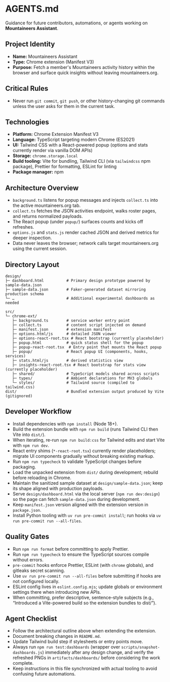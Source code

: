 # AGENTS.md

Guidance for future contributors, automations, or agents working on **Mountaineers Assistant**.

## Project Identity

- **Name:** Mountaineers Assistant
- **Type:** Chrome extension (Manifest V3)
- **Purpose:** Fetch a member's Mountaineers activity history within the browser and surface quick insights without leaving mountaineers.org.

## Critical Rules

- Never run `git commit`, `git push`, or other history-changing git commands unless the user asks for them in the current task.

## Technologies

- **Platform:** Chrome Extension Manifest V3
- **Language:** TypeScript targeting modern Chrome (ES2021)
- **UI:** Tailwind CSS with a React-powered popup (options and stats currently render via vanilla DOM APIs)
- **Storage:** `chrome.storage.local`
- **Build tooling:** Vite for bundling, Tailwind CLI (via `tailwindcss` npm package), Prettier for formatting, ESLint for linting
- **Package manager:** npm

## Architecture Overview

- `background.ts` listens for popup messages and injects `collect.ts` into the active mountaineers.org tab.
- `collect.ts` fetches the JSON activities endpoint, walks roster pages, and returns normalized payloads.
- The React popup (under `popup/`) surfaces counts and kicks off refreshes.
- `options.js` and `stats.js` render cached JSON and derived metrics for deeper inspection.
- Data never leaves the browser; network calls target mountaineers.org using the current session.

## Directory Layout

```
design/
├─ dashboard.html          # Primary design prototype powered by sample-data.json
├─ sample-data.json        # Faker-generated dataset mirroring production schema
└─ …                       # Additional experimental dashboards as needed

src/
└─ chrome-ext/
   ├─ background.ts        # service worker entry point
   ├─ collect.ts           # content script injected on demand
   ├─ manifest.json        # extension manifest
   ├─ options.html/js      # detailed JSON viewer
   ├─ options-react-root.tsx # React bootstrap (currently placeholder)
   ├─ popup.html           # quick status shell for the popup
   ├─ popup-react-root.tsx  # Entry point that mounts the React popup
   ├─ popup/               # React popup UI (components, hooks, services)
   ├─ stats.html/js        # derived statistics view
   ├─ insights-react-root.tsx # React bootstrap for stats view (currently placeholder)
   ├─ shared/              # TypeScript models shared across scripts
   ├─ types/               # Ambient declarations for MV3 globals
   └─ styles/              # Tailwind source (compiled to tailwind.css)
dist/                      # Bundled extension output produced by Vite (gitignored)
```

## Developer Workflow

- Install dependencies with `npm install` (Node 18+).
- Build the extension bundle with `npm run build` (runs Tailwind CLI then Vite into `dist/`).
- When iterating, re-run `npm run build:css` for Tailwind edits and start Vite with `npm run dev`.
- React entry shims (`*-react-root.tsx`) currently render placeholders; migrate UI components gradually without breaking existing markup.
- Run `npm run typecheck` to validate TypeScript changes before packaging.
- Load the unpacked extension from `dist/` during development; rebuild before reloading in Chrome.
- Maintain the sanitized sample dataset at `design/sample-data.json`; keep its shape aligned with production payloads.
- Serve `design/dashboard.html` via the local server (`npm run dev:design`) so the page can fetch `sample-data.json` during development.
- Keep `manifest.json` version aligned with the extension version in `package.json`.
- Install Python tooling with `uv run pre-commit install`; run hooks via `uv run pre-commit run --all-files`.

## Quality Gates

- Run `npm run format` before committing to apply Prettier.
- Run `npm run typecheck` to ensure the TypeScript sources compile without errors.
- `pre-commit` hooks enforce Prettier, ESLint (with `chrome` globals), and gitleaks secret scanning.
- Use `uv run pre-commit run --all-files` before submitting if hooks are not configured locally.
- ESLint config lives in `eslint.config.mjs`; update globals or environment settings there when introducing new APIs.
- When committing, prefer descriptive, sentence-style subjects (e.g., “Introduced a Vite-powered build so the extension bundles to dist/”).

## Agent Checklist

- Follow the architectural outline above when extending the extension.
- Document breaking changes in `README.md`.
- Update Tailwind build step if stylesheets or entry points move.
- Always run `npm run test:dashboards` (wrapper over `scripts/snapshot-dashboards.js`) immediately after any design change, and verify the refreshed PNGs in `artifacts/dashboards/` before considering the work complete.
- Keep instructions in this file synchronized with actual tooling to avoid confusing future automations.
